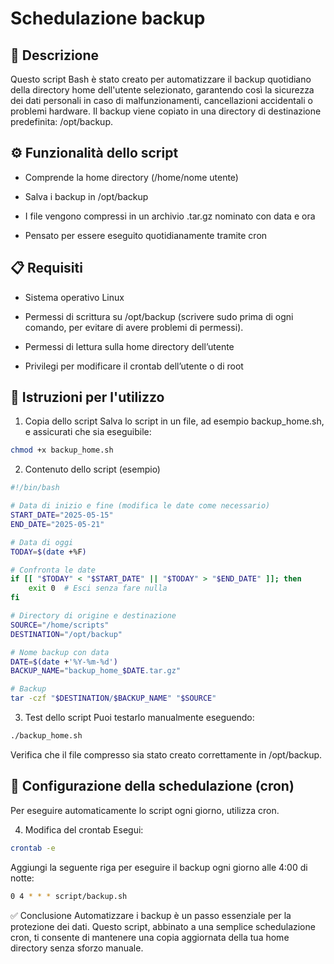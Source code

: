 # Schedulazione backup

## 🧾 Descrizione
Questo script Bash è stato creato per automatizzare il backup quotidiano della directory home dell'utente selezionato, garantendo così la sicurezza dei dati personali in caso di malfunzionamenti, cancellazioni accidentali o problemi hardware.
Il backup viene copiato in una directory di destinazione predefinita: /opt/backup.

## ⚙️ Funzionalità dello script
- Comprende la home directory (/home/nome utente)

- Salva i backup in /opt/backup

- I file vengono compressi in un archivio .tar.gz nominato con data e ora

- Pensato per essere eseguito quotidianamente tramite cron

## 📋 Requisiti
- Sistema operativo Linux

- Permessi di scrittura su /opt/backup (scrivere sudo prima di ogni comando, per evitare di avere problemi di permessi).

- Permessi di lettura sulla home directory dell’utente

- Privilegi per modificare il crontab dell’utente o di root

## 🚀 Istruzioni per l'utilizzo
1. Copia dello script
Salva lo script in un file, ad esempio backup_home.sh, e assicurati che sia eseguibile:

```bash
chmod +x backup_home.sh
```
2. Contenuto dello script (esempio)
```bash
#!/bin/bash

# Data di inizio e fine (modifica le date come necessario)
START_DATE="2025-05-15"
END_DATE="2025-05-21"

# Data di oggi
TODAY=$(date +%F)

# Confronta le date
if [[ "$TODAY" < "$START_DATE" || "$TODAY" > "$END_DATE" ]]; then
    exit 0  # Esci senza fare nulla
fi

# Directory di origine e destinazione
SOURCE="/home/scripts"
DESTINATION="/opt/backup"

# Nome backup con data
DATE=$(date +'%Y-%m-%d')
BACKUP_NAME="backup_home_$DATE.tar.gz"

# Backup
tar -czf "$DESTINATION/$BACKUP_NAME" "$SOURCE"
```

3. Test dello script
Puoi testarlo manualmente eseguendo:

```bash
./backup_home.sh
```
Verifica che il file compresso sia stato creato correttamente in /opt/backup.

## 📆 Configurazione della schedulazione (cron)
Per eseguire automaticamente lo script ogni giorno, utilizza cron.

4. Modifica del crontab
Esegui:

```bash
crontab -e
```
Aggiungi la seguente riga per eseguire il backup ogni giorno alle 4:00 di notte:

```bash
0 4 * * * script/backup.sh
```



✅ Conclusione
Automatizzare i backup è un passo essenziale per la protezione dei dati. Questo script, abbinato a una semplice schedulazione cron, ti consente di mantenere una copia aggiornata della tua home directory senza sforzo manuale.

